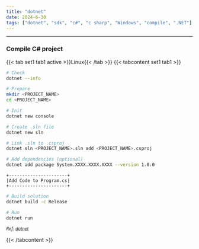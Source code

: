 ```yaml
---
title: "dotnet"
date: 2024-6-30
tags: ["dotnet", "sdk", "c#", "c sharp", "Windows", "compile", ".NET"]
---
```


---
### Compile C# project

{{< tab set1 tab1 active >}}Linux{{< /tab >}}
{{< tabcontent set1 tab1 >}}

<div>

```bash
# Check
dotnet --info
```

```bash
# Prepare
mkdir <PROJECT_NAME>
cd <PROJECT_NAME>
```

```bash
# Init
dotnet new console
```

```bash
# Create .sln file
dotnet new sln
```

```bash
# Link .sln to .csproj
dotnet sln <PROJECT_NAME>.sln add <PROJECT_NAME>.csproj 
```

```bash
# Add dependencies (optional)
dotnet add package System.XXXX.XXXX.XXXX --version 1.0.0
```

```
+----------------------+
|Add Code to Program.cs|
+----------------------+
```

```bash
# Build solution
dotnet build -c Release
```

```bash
# Run
dotnet run
```

</div>

<small>*Ref: [dotnet](https://dotnet.microsoft.com/en-us/download/dotnet/7.0)*</small>

{{< /tabcontent >}}

<br>
